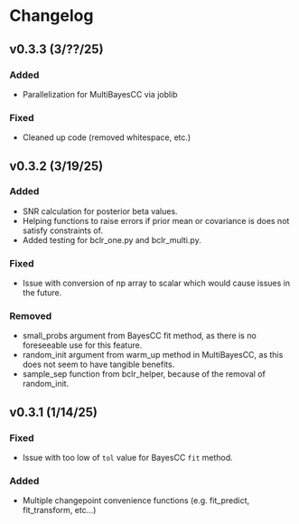 # Changelog

## v0.3.3 (3/??/25)

### Added

- Parallelization for MultiBayesCC via joblib

### Fixed

- Cleaned up code (removed whitespace, etc.)

## v0.3.2 (3/19/25)

### Added

- SNR calculation for posterior beta values.
- Helping functions to raise errors if prior mean or covariance is does not satisfy constraints of. 
- Added testing for bclr_one.py and bclr_multi.py.

### Fixed 

- Issue with conversion of np array to scalar which would cause issues in the future.

### Removed

- small_probs argument from BayesCC fit method, as there is no foreseeable use for this feature.
- random_init argument from warm_up method in MultiBayesCC, as this does not seem to have tangible benefits.
- sample_sep function from bclr_helper, because of the removal of random_init.

## v0.3.1 (1/14/25)

### Fixed

- Issue with too low of `tol` value for BayesCC `fit` method.

### Added 

- Multiple changepoint convenience functions (e.g. fit_predict, fit_transform, etc...)
